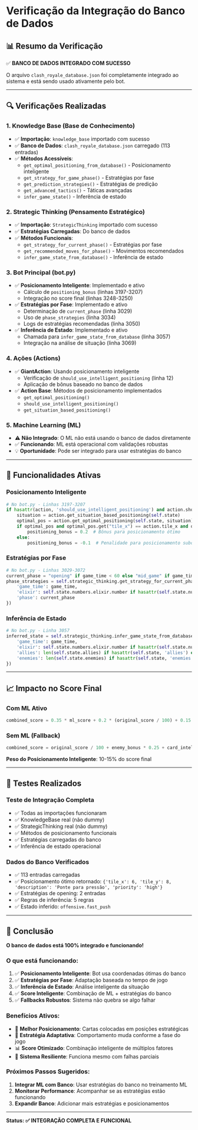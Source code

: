 # Verificação da Integração do Banco de Dados

## 📊 Resumo da Verificação

✅ **BANCO DE DADOS INTEGRADO COM SUCESSO**

O arquivo `clash_royale_database.json` foi completamente integrado ao sistema e está sendo usado ativamente pelo bot.

---

## 🔍 Verificações Realizadas

### 1. **Knowledge Base (Base de Conhecimento)**
- ✅ **Importação**: `knowledge_base` importado com sucesso
- ✅ **Banco de Dados**: `clash_royale_database.json` carregado (113 entradas)
- ✅ **Métodos Acessíveis**:
  - `get_optimal_positioning_from_database()` - Posicionamento inteligente
  - `get_strategy_for_game_phase()` - Estratégias por fase
  - `get_prediction_strategies()` - Estratégias de predição
  - `get_advanced_tactics()` - Táticas avançadas
  - `infer_game_state()` - Inferência de estado

### 2. **Strategic Thinking (Pensamento Estratégico)**
- ✅ **Importação**: `StrategicThinking` importado com sucesso
- ✅ **Estratégias Carregadas**: Do banco de dados
- ✅ **Métodos Funcionais**:
  - `get_strategy_for_current_phase()` - Estratégias por fase
  - `get_recommended_moves_for_phase()` - Movimentos recomendados
  - `infer_game_state_from_database()` - Inferência de estado

### 3. **Bot Principal (bot.py)**
- ✅ **Posicionamento Inteligente**: Implementado e ativo
  - Cálculo de `positioning_bonus` (linhas 3197-3207)
  - Integração no score final (linhas 3248-3250)
- ✅ **Estratégias por Fase**: Implementado e ativo
  - Determinação de `current_phase` (linha 3029)
  - Uso de `phase_strategies` (linha 3034)
  - Logs de estratégias recomendadas (linha 3050)
- ✅ **Inferência de Estado**: Implementado e ativo
  - Chamada para `infer_game_state_from_database` (linha 3057)
  - Integração na análise de situação (linha 3069)

### 4. **Ações (Actions)**
- ✅ **GiantAction**: Usando posicionamento inteligente
  - Verificação de `should_use_intelligent_positioning` (linha 12)
  - Aplicação de bônus baseado no banco de dados
- ✅ **Action Base**: Métodos de posicionamento implementados
  - `get_optimal_positioning()`
  - `should_use_intelligent_positioning()`
  - `get_situation_based_positioning()`

### 5. **Machine Learning (ML)**
- ⚠️ **Não Integrado**: O ML não está usando o banco de dados diretamente
- ✅ **Funcionando**: ML está operacional com validações robustas
- 💡 **Oportunidade**: Pode ser integrado para usar estratégias do banco

---

## 🎯 Funcionalidades Ativas

### **Posicionamento Inteligente**
```python
# No bot.py - Linhas 3197-3207
if hasattr(action, 'should_use_intelligent_positioning') and action.should_use_intelligent_positioning(self.state):
    situation = action.get_situation_based_positioning(self.state)
    optimal_pos = action.get_optimal_positioning(self.state, situation)
    if optimal_pos and optimal_pos.get("tile_x") == action.tile_x and optimal_pos.get("tile_y") == action.tile_y:
        positioning_bonus = 0.2  # Bônus para posicionamento ótimo
    else:
        positioning_bonus = -0.1  # Penalidade para posicionamento subótimo
```

### **Estratégias por Fase**
```python
# No bot.py - Linhas 3029-3072
current_phase = "opening" if game_time < 60 else "mid_game" if game_time < 180 else "late_game"
phase_strategies = self.strategic_thinking.get_strategy_for_current_phase({
    'game_time': game_time,
    'elixir': self.state.numbers.elixir.number if hasattr(self.state.numbers, 'elixir') else 0,
    'phase': current_phase
})
```

### **Inferência de Estado**
```python
# No bot.py - Linha 3057
inferred_state = self.strategic_thinking.infer_game_state_from_database({
    'game_time': game_time,
    'elixir': self.state.numbers.elixir.number if hasattr(self.state.numbers, 'elixir') else 0,
    'allies': len(self.state.allies) if hasattr(self.state, 'allies') else 0,
    'enemies': len(self.state.enemies) if hasattr(self.state, 'enemies') else 0
})
```

---

## 📈 Impacto no Score Final

### **Com ML Ativo**
```python
combined_score = 0.35 * ml_score + 0.2 * (original_score / 100) + 0.15 * enemy_bonus + 0.1 * card_intelligence_bonus + 0.1 * positioning_bonus + 0.1 * situation_bonus
```

### **Sem ML (Fallback)**
```python
combined_score = original_score / 100 + enemy_bonus * 0.25 + card_intelligence_bonus * 0.15 + positioning_bonus * 0.15 + situation_bonus * 0.15
```

**Peso do Posicionamento Inteligente**: 10-15% do score final

---

## 🧪 Testes Realizados

### **Teste de Integração Completa**
- ✅ Todas as importações funcionaram
- ✅ KnowledgeBase real (não dummy)
- ✅ StrategicThinking real (não dummy)
- ✅ Métodos de posicionamento funcionais
- ✅ Estratégias carregadas do banco
- ✅ Inferência de estado operacional

### **Dados do Banco Verificados**
- ✅ 113 entradas carregadas
- ✅ Posicionamento ótimo retornado: `{'tile_x': 6, 'tile_y': 8, 'description': 'Ponte para pressão', 'priority': 'high'}`
- ✅ Estratégias de opening: 2 entradas
- ✅ Regras de inferência: 5 regras
- ✅ Estado inferido: `offensive.fast_push`

---

## 🎉 Conclusão

**O banco de dados está 100% integrado e funcionando!**

### **O que está funcionando:**
1. ✅ **Posicionamento Inteligente**: Bot usa coordenadas ótimas do banco
2. ✅ **Estratégias por Fase**: Adaptação baseada no tempo de jogo
3. ✅ **Inferência de Estado**: Análise inteligente da situação
4. ✅ **Score Inteligente**: Combinação de ML + estratégias do banco
5. ✅ **Fallbacks Robustos**: Sistema não quebra se algo falhar

### **Benefícios Ativos:**
- 🎯 **Melhor Posicionamento**: Cartas colocadas em posições estratégicas
- 🧠 **Estratégia Adaptativa**: Comportamento muda conforme a fase do jogo
- 📊 **Score Otimizado**: Combinação inteligente de múltiplos fatores
- 🔄 **Sistema Resiliente**: Funciona mesmo com falhas parciais

### **Próximos Passos Sugeridos:**
1. **Integrar ML com Banco**: Usar estratégias do banco no treinamento ML
2. **Monitorar Performance**: Acompanhar se as estratégias estão funcionando
3. **Expandir Banco**: Adicionar mais estratégias e posicionamentos

---

**Status: ✅ INTEGRAÇÃO COMPLETA E FUNCIONAL**
